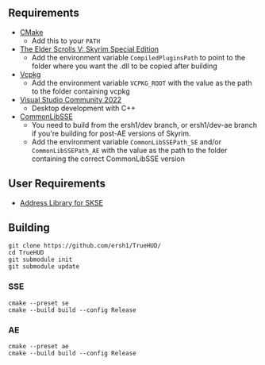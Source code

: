 ## Requirements
* [CMake](https://cmake.org/)
	* Add this to your `PATH`
* [The Elder Scrolls V: Skyrim Special Edition](https://store.steampowered.com/app/489830)
	* Add the environment variable `CompiledPluginsPath` to point to the folder where you want the .dll to be copied after building
* [Vcpkg](https://github.com/microsoft/vcpkg)
	* Add the environment variable `VCPKG_ROOT` with the value as the path to the folder containing vcpkg
* [Visual Studio Community 2022](https://visualstudio.microsoft.com/)
	* Desktop development with C++
* [CommonLibSSE](https://github.com/ersh1/CommonLibSSE/tree/dev)
	* You need to build from the ersh1/dev branch, or ersh1/dev-ae branch if you're building for post-AE versions of Skyrim.
	* Add the environment variable `CommonLibSSEPath_SE` and/or `CommonLibSSEPath_AE` with the value as the path to the folder containing the correct CommonLibSSE version

## User Requirements
* [Address Library for SKSE](https://www.nexusmods.com/skyrimspecialedition/mods/32444)

## Building
```
git clone https://github.com/ersh1/TrueHUD/
cd TrueHUD
git submodule init
git submodule update
```
### SSE
```
cmake --preset se
cmake --build build --config Release
```
### AE
```
cmake --preset ae
cmake --build build --config Release
```
